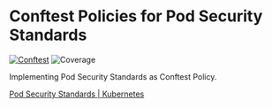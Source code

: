 # Conftest Policies for Pod Security Standards

[![Conftest](https://github.com/YunosukeY/policies-for-pss/actions/workflows/ci.yaml/badge.svg?branch=master&event=push)](https://github.com/YunosukeY/policies-for-pss/actions/workflows/ci.yaml)
![Coverage](https://img.shields.io/endpoint?url=https://gist.githubusercontent.com/YunosukeY/0c2e618c502912eff6e83e26b24e5c82/raw/opa-coverage-budge.json)

Implementing Pod Security Standards as Conftest Policy.

[Pod Security Standards | Kubernetes](https://kubernetes.io/docs/concepts/security/pod-security-standards/)
